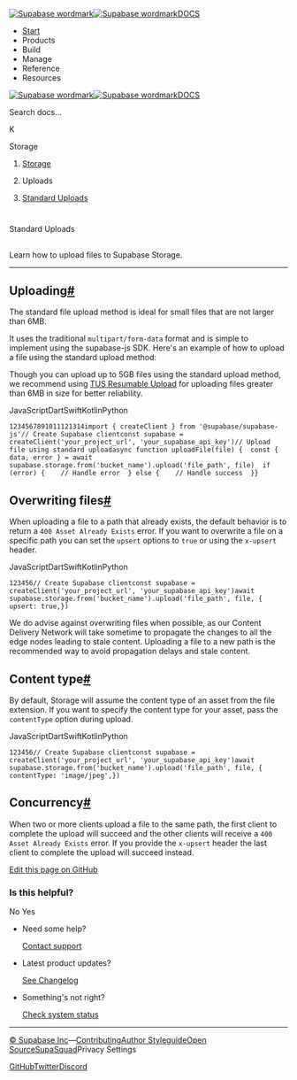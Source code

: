 [![Supabase wordmark](https://supabase.com/docs/_next/image?url=%2Fdocs%2Fsupabase-dark.svg&w=256&q=75&dpl=dpl_5BYG5BkQhU19GEfZfhcgAbeGcRQo)![Supabase wordmark](https://supabase.com/docs/_next/image?url=%2Fdocs%2Fsupabase-light.svg&w=256&q=75&dpl=dpl_5BYG5BkQhU19GEfZfhcgAbeGcRQo)DOCS](https://supabase.com/docs)

-   [Start](https://supabase.com/docs/guides/getting-started)
-   Products
-   Build
-   Manage
-   Reference
-   Resources

[![Supabase wordmark](https://supabase.com/docs/_next/image?url=%2Fdocs%2Fsupabase-dark.svg&w=256&q=75&dpl=dpl_5BYG5BkQhU19GEfZfhcgAbeGcRQo)![Supabase wordmark](https://supabase.com/docs/_next/image?url=%2Fdocs%2Fsupabase-light.svg&w=256&q=75&dpl=dpl_5BYG5BkQhU19GEfZfhcgAbeGcRQo)DOCS](https://supabase.com/docs)

Search docs...

K

Storage

1.  [Storage](https://supabase.com/docs/guides/storage)

3.  Uploads

5.  [Standard Uploads](https://supabase.com/docs/guides/storage/uploads/standard-uploads)

# 

Standard Uploads

## 

Learn how to upload files to Supabase Storage.

* * *

## Uploading[#](#uploading)

The standard file upload method is ideal for small files that are not larger than 6MB.

It uses the traditional `multipart/form-data` format and is simple to implement using the supabase-js SDK. Here's an example of how to upload a file using the standard upload method:

Though you can upload up to 5GB files using the standard upload method, we recommend using [TUS Resumable Upload](https://supabase.com/docs/guides/storage/uploads/resumable-uploads) for uploading files greater than 6MB in size for better reliability.

JavaScriptDartSwiftKotlinPython

```
1234567891011121314import { createClient } from '@supabase/supabase-js'// Create Supabase clientconst supabase = createClient('your_project_url', 'your_supabase_api_key')// Upload file using standard uploadasync function uploadFile(file) {  const { data, error } = await supabase.storage.from('bucket_name').upload('file_path', file)  if (error) {    // Handle error  } else {    // Handle success  }}
```

## Overwriting files[#](#overwriting-files)

When uploading a file to a path that already exists, the default behavior is to return a `400 Asset Already Exists` error. If you want to overwrite a file on a specific path you can set the `upsert` options to `true` or using the `x-upsert` header.

JavaScriptDartSwiftKotlinPython

```
123456// Create Supabase clientconst supabase = createClient('your_project_url', 'your_supabase_api_key')await supabase.storage.from('bucket_name').upload('file_path', file, {  upsert: true,})
```

We do advise against overwriting files when possible, as our Content Delivery Network will take sometime to propagate the changes to all the edge nodes leading to stale content. Uploading a file to a new path is the recommended way to avoid propagation delays and stale content.

## Content type[#](#content-type)

By default, Storage will assume the content type of an asset from the file extension. If you want to specify the content type for your asset, pass the `contentType` option during upload.

JavaScriptDartSwiftKotlinPython

```
123456// Create Supabase clientconst supabase = createClient('your_project_url', 'your_supabase_api_key')await supabase.storage.from('bucket_name').upload('file_path', file, {  contentType: 'image/jpeg',})
```

## Concurrency[#](#concurrency)

When two or more clients upload a file to the same path, the first client to complete the upload will succeed and the other clients will receive a `400 Asset Already Exists` error. If you provide the `x-upsert` header the last client to complete the upload will succeed instead.

[Edit this page on GitHub](https://github.com/supabase/supabase/blob/master/apps/docs/content/guides/storage/uploads/standard-uploads.mdx)

### Is this helpful?

No Yes

-   Need some help?
    
    [Contact support](https://supabase.com/support)
-   Latest product updates?
    
    [See Changelog](https://supabase.com/changelog)
-   Something's not right?
    
    [Check system status](https://status.supabase.com/)

* * *

[© Supabase Inc](https://supabase.com/)—[Contributing](https://github.com/supabase/supabase/blob/master/apps/docs/DEVELOPERS.md)[Author Styleguide](https://github.com/supabase/supabase/blob/master/apps/docs/CONTRIBUTING.md)[Open Source](https://supabase.com/open-source)[SupaSquad](https://supabase.com/supasquad)Privacy Settings

[GitHub](https://github.com/supabase/supabase)[Twitter](https://twitter.com/supabase)[Discord](https://discord.supabase.com/)